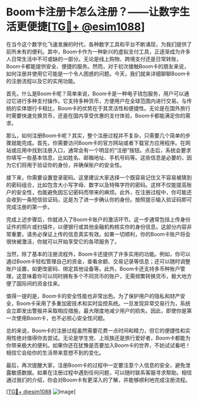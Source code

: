 # Boom卡注册卡怎么注册？——让数字生活更便捷[[TG💪+ @esim1088](https://t.me/s/esim1088)]

在当今这个数字化飞速发展的时代，各种数字工具和平台不断涌现，为我们提供了前所未有的便利。其中，Boom卡作为一种新兴的虚拟支付工具，正逐渐成为许多人日常生活中不可或缺的一部分。无论是线上购物、跨境支付还是日常转账，Boom卡都能提供安全、便捷的服务。然而，对于初次接触Boom卡的朋友来说，如何注册并使用它可能是一个令人困惑的问题。今天，我们就来详细聊聊Boom卡的注册流程以及它的实用功能。

首先，什么是Boom卡呢？简单来说，Boom卡是一种电子钱包服务，用户可以通过它进行多种支付操作。它支持多种货币，方便用户在全球范围内进行交易。与传统的实体银行卡相比，Boom卡的优势在于其灵活性和便捷性。无论是在国外旅行时需要快速兑换货币，还是在国内享受优惠的支付体验，Boom卡都能满足你的需求。

那么，如何注册Boom卡呢？其实，整个注册过程并不复杂，只需要几个简单的步骤就能完成。首先，你需要访问Boom卡的官方网站或者下载官方应用程序。在网站或应用中找到注册入口，通常会有一个明显的“注册”按钮。点击后，系统会要求你填写一些基本信息，比如姓名、邮箱地址、手机号码等。这些信息是必要的，因为它们将用于验证你的身份，并确保账户的安全性。

接下来，你需要设置登录密码。这里建议大家选择一个既容易记住又不容易被猜到的密码组合，比如包含大小写字母、数字以及特殊字符的密码。这样不仅能提高账户的安全性，也能避免因忘记密码而带来的麻烦。此外，在注册过程中，你可能还会收到一条短信验证码，这是为了进一步确认你的身份。按照提示输入验证码即可完成注册的第一步。

完成上述步骤后，你就进入了Boom卡账户的激活环节。这一步通常包括上传身份证件的照片或扫描件，以便银行或其他金融机构核实你的身份信息。这部分内容非常重要，请务必保证上传的信息真实有效。如果一切顺利，你的Boom卡账户将会很快被激活，你就可以开始享受它的各项服务了。

当然，除了基本的注册流程外，Boom卡还提供了许多实用的功能。例如，你可以通过Boom卡轻松管理自己的资金，查看余额、交易记录等信息；还可以随时调整账户设置，如更改密码、绑定其他设备等。此外，Boom卡还支持多币种账户管理，这意味着你可以同时拥有多个不同货币的账户，无需频繁转换货币，极大地方便了国际间的资金往来。

值得一提的是，Boom卡的安全性能也非常出色。为了保护用户的隐私和财产安全，Boom卡采用了多重加密技术和实时监控系统。一旦发现异常交易行为，系统会立即发出警报并采取相应措施，最大限度地减少用户的损失。因此，即使你是第一次使用Boom卡，也不必担心安全性问题。

总的来说，Boom卡的注册过程虽然需要花费一点时间和精力，但它的便捷性和实用性绝对值得你去尝试。无论是学生党、上班族还是旅行爱好者，Boom卡都能为你带来极大的便利。如果你还在犹豫是否要加入Boom卡的世界，不妨试试看吧！相信它会给你的生活带来意想不到的变化。

最后，再次提醒大家，注册Boom卡的过程中一定要注意个人信息的安全，避免泄露敏感数据。如果在注册过程中遇到任何问题，可以随时联系客服寻求帮助。相信通过我们的介绍，你会对Boom卡有更深入的了解，并能够顺利地完成注册流程。

[[TG💪+ @esim1088](https://t.me/s/esim1088) ![Image](https://i.postimg.cc/4NQfJmqS/Snipaste-2025-05-13-00-14-12.png)]